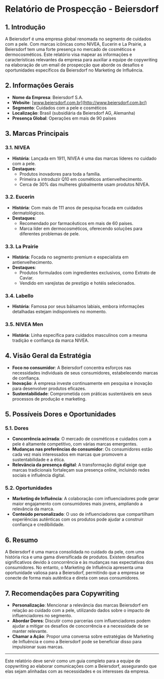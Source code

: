 # Relatório de Prospecção - Beiersdorf

## 1. Introdução
A Beiersdorf é uma empresa global renomada no segmento de cuidados com a pele. Com marcas icônicas como NIVEA, Eucerin e La Prairie, a Beiersdorf tem uma forte presença no mercado de cosméticos e dermocosméticos. Este relatório visa mapear as informações e características relevantes da empresa para auxiliar a equipe de copywriting na elaboração de um email de prospecção que aborde os desafios e oportunidades específicos da Beiersdorf no Marketing de Influência.

## 2. Informações Gerais
- **Nome da Empresa**: Beiersdorf S.A.
- **Website**: [www.beiersdorf.com.br](http://www.beiersdorf.com.br/)
- **Segmento**: Cuidados com a pele e cosméticos
- **Localização**: Brasil (subsidiária da Beiersdorf AG, Alemanha)
- **Presença Global**: Operações em mais de 90 países

## 3. Marcas Principais
### 3.1. NIVEA
- **História**: Lançada em 1911, NIVEA é uma das marcas líderes no cuidado com a pele.
- **Destaques**:
  - Produtos inovadores para toda a família.
  - Primeira a introduzir Q10 em cosméticos antienvelhecimento.
  - Cerca de 30% das mulheres globalmente usam produtos NIVEA.
  
### 3.2. Eucerin
- **História**: Com mais de 111 anos de pesquisa focada em cuidados dermatológicos.
- **Destaques**:
  - Recomendado por farmacêuticos em mais de 60 países.
  - Marca líder em dermocosméticos, oferecendo soluções para diferentes problemas de pele.

### 3.3. La Prairie
- **História**: Focada no segmento premium e especialista em antienvelhecimento.
- **Destaques**:
  - Produtos formulados com ingredientes exclusivos, como Extrato de Caviar.
  - Vendido em varejistas de prestígio e hotéis selecionados.

### 3.4. Labello
- **História**: Famosa por seus bálsamos labiais, embora informações detalhadas estejam indisponíveis no momento.

### 3.5. NIVEA Men
- **História**: Linha específica para cuidados masculinos com a mesma tradição e confiança da marca NIVEA.

## 4. Visão Geral da Estratégia
- **Foco no consumidor**: A Beiersdorf concentra esforços nas necessidades individuais de seus consumidores, estabelecendo marcas de confiança.
- **Inovação**: A empresa investe continuamente em pesquisa e inovação para desenvolver produtos eficazes.
- **Sustentabilidade**: Comprometida com práticas sustentáveis em seus processos de produção e marketing.

## 5. Possíveis Dores e Oportunidades
### 5.1. Dores
- **Concorrência acirrada**: O mercado de cosméticos e cuidados com a pele é altamente competitivo, com várias marcas emergentes.
- **Mudanças nas preferências do consumidor**: Os consumidores estão cada vez mais interessados em marcas que promovem a sustentabilidade e a ética.
- **Relevância da presença digital**: A transformação digital exige que marcas tradicionais fortaleçam sua presença online, incluindo redes sociais e influência digital.

### 5.2. Oportunidades
- **Marketing de Influência**: A colaboração com influenciadores pode gerar maior engajamento com consumidores mais jovens, ampliando a relevância da marca.
- **Conteúdo personalizado**: O uso de influenciadores que compartilham experiências autênticas com os produtos pode ajudar a construir confiança e credibilidade.

## 6. Resumo
A Beiersdorf é uma marca consolidada no cuidado da pele, com uma história rica e uma gama diversificada de produtos. Existem desafios significativos devido à concorrência e às mudanças nas expectativas dos consumidores. No entanto, o Marketing de Influência apresenta uma oportunidade valiosa para a Beiersdorf, permitindo que a empresa se conecte de forma mais autêntica e direta com seus consumidores.

## 7. Recomendações para Copywriting
- **Personalização**: Mencionar a relevância das marcas Beiersdorf em relação ao cuidado com a pele, utilizando dados sobre o impacto de influenciadores no segmento.
- **Abordar Dores**: Discutir como parcerias com influenciadores podem ajudar a mitigar os desafios de concorrência e a necessidade de se manter relevante.
- **Chamar a Ação**: Propor uma conversa sobre estratégias de Marketing de Influência e como a Beiersdorf pode se beneficiar disso para impulsionar suas marcas.

---

Este relatório deve servir como um guia completo para a equipe de copywriting ao elaborar comunicações com a Beiersdorf, assegurando que elas sejam alinhadas com as necessidades e os interesses da empresa.